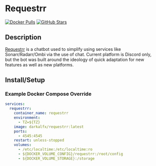 # Requestrr

[![Docker Pulls](https://img.shields.io/docker/pulls/darkalfx/requestrr?style=flat-square&color=607D8B&label=docker%20pulls&logo=docker)](https://hub.docker.com/r/darkalfx/requestrr)
[![GitHub Stars](https://img.shields.io/github/stars/darkalfx/requestrr?style=flat-square&color=607D8B&label=github%20stars&logo=github)](https://github.com/darkalfx/requestrr)

## Description

[Requestrr](https://github.com/darkalfx/requestrr) is a chatbot used to simplify using services like Sonarr/Radarr/Ombi via the use of chat. Current platform is Discord only, but the bot was built around the ideology of quick adaptation for new features as well as new platforms.

## Install/Setup

### Example Docker Compose Override

```yaml
services:
  requestrr:
    container_name: requestrr
    environment:
      - TZ=${TZ}
    image: darkalfx/requestrr:latest
    ports:
      - 4545:4545
    restart: unless-stopped
    volumes:
      - /etc/localtime:/etc/localtime:ro
      - ${DOCKER_VOLUME_CONFIG}/requestrr:/root/config
      - ${DOCKER_VOLUME_STORAGE}:/storage
```
